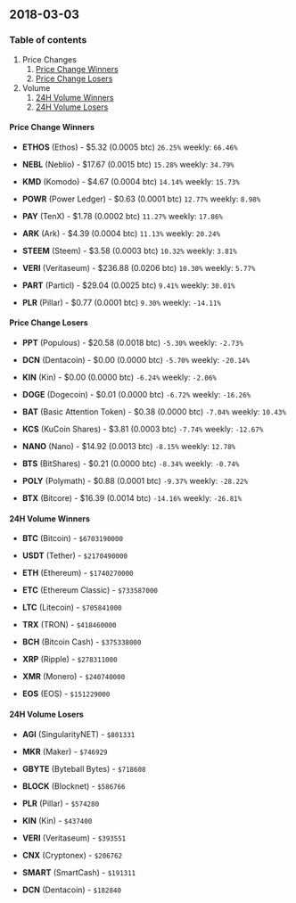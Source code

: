 ## 2018-03-03
### Table of contents
1. Price Changes
	1. [Price Change Winners](#price-change-winners)
	2. [Price Change Losers](#price-change-losers)
2. Volume
	1. [24H Volume Winners](#24h-volume-winners)
	2. [24H Volume Losers](#24h-volume-losers)

#### Price Change Winners
* **ETHOS** (Ethos) - $5.32 (0.0005 btc) `26.25%` weekly: `66.46%`

* **NEBL** (Neblio) - $17.67 (0.0015 btc) `15.28%` weekly: `34.79%`

* **KMD** (Komodo) - $4.67 (0.0004 btc) `14.14%` weekly: `15.73%`

* **POWR** (Power Ledger) - $0.63 (0.0001 btc) `12.77%` weekly: `8.98%`

* **PAY** (TenX) - $1.78 (0.0002 btc) `11.27%` weekly: `17.86%`

* **ARK** (Ark) - $4.39 (0.0004 btc) `11.13%` weekly: `20.24%`

* **STEEM** (Steem) - $3.58 (0.0003 btc) `10.32%` weekly: `3.81%`

* **VERI** (Veritaseum) - $236.88 (0.0206 btc) `10.30%` weekly: `5.77%`

* **PART** (Particl) - $29.04 (0.0025 btc) `9.41%` weekly: `30.01%`

* **PLR** (Pillar) - $0.77 (0.0001 btc) `9.30%` weekly: `-14.11%`


#### Price Change Losers
* **PPT** (Populous) - $20.58 (0.0018 btc) `-5.30%` weekly: `-2.73%`

* **DCN** (Dentacoin) - $0.00 (0.0000 btc) `-5.70%` weekly: `-20.14%`

* **KIN** (Kin) - $0.00 (0.0000 btc) `-6.24%` weekly: `-2.06%`

* **DOGE** (Dogecoin) - $0.01 (0.0000 btc) `-6.72%` weekly: `-16.26%`

* **BAT** (Basic Attention Token) - $0.38 (0.0000 btc) `-7.04%` weekly: `10.43%`

* **KCS** (KuCoin Shares) - $3.81 (0.0003 btc) `-7.74%` weekly: `-12.67%`

* **NANO** (Nano) - $14.92 (0.0013 btc) `-8.15%` weekly: `12.78%`

* **BTS** (BitShares) - $0.21 (0.0000 btc) `-8.34%` weekly: `-0.74%`

* **POLY** (Polymath) - $0.88 (0.0001 btc) `-9.37%` weekly: `-28.22%`

* **BTX** (Bitcore) - $16.39 (0.0014 btc) `-14.16%` weekly: `-26.81%`


#### 24H Volume Winners
* **BTC** (Bitcoin) - `$6703190000`

* **USDT** (Tether) - `$2170490000`

* **ETH** (Ethereum) - `$1740270000`

* **ETC** (Ethereum Classic) - `$733587000`

* **LTC** (Litecoin) - `$705841000`

* **TRX** (TRON) - `$418460000`

* **BCH** (Bitcoin Cash) - `$375338000`

* **XRP** (Ripple) - `$278311000`

* **XMR** (Monero) - `$240740000`

* **EOS** (EOS) - `$151229000`


#### 24H Volume Losers
* **AGI** (SingularityNET) - `$801331`

* **MKR** (Maker) - `$746929`

* **GBYTE** (Byteball Bytes) - `$718608`

* **BLOCK** (Blocknet) - `$586766`

* **PLR** (Pillar) - `$574280`

* **KIN** (Kin) - `$437400`

* **VERI** (Veritaseum) - `$393551`

* **CNX** (Cryptonex) - `$206762`

* **SMART** (SmartCash) - `$191311`

* **DCN** (Dentacoin) - `$182840`

